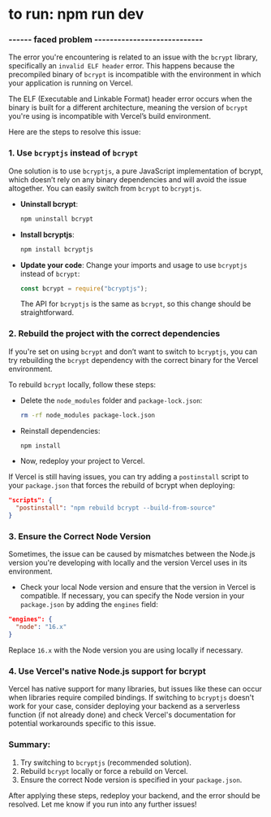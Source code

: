 # to run: npm run dev

### ------ faced problem ----------------------------

The error you're encountering is related to an issue with the `bcrypt` library, specifically an `invalid ELF header` error. This happens because the precompiled binary of `bcrypt` is incompatible with the environment in which your application is running on Vercel.

The ELF (Executable and Linkable Format) header error occurs when the binary is built for a different architecture, meaning the version of `bcrypt` you're using is incompatible with Vercel’s build environment.

Here are the steps to resolve this issue:

### 1. **Use `bcryptjs` instead of `bcrypt`**

One solution is to use `bcryptjs`, a pure JavaScript implementation of bcrypt, which doesn’t rely on any binary dependencies and will avoid the issue altogether. You can easily switch from `bcrypt` to `bcryptjs`.

- **Uninstall bcrypt**:

  ```bash
  npm uninstall bcrypt
  ```

- **Install bcryptjs**:

  ```bash
  npm install bcryptjs
  ```

- **Update your code**:
  Change your imports and usage to use `bcryptjs` instead of `bcrypt`:

  ```js
  const bcrypt = require("bcryptjs");
  ```

  The API for `bcryptjs` is the same as `bcrypt`, so this change should be straightforward.

### 2. **Rebuild the project with the correct dependencies**

If you're set on using `bcrypt` and don’t want to switch to `bcryptjs`, you can try rebuilding the `bcrypt` dependency with the correct binary for the Vercel environment.

To rebuild `bcrypt` locally, follow these steps:

- Delete the `node_modules` folder and `package-lock.json`:

  ```bash
  rm -rf node_modules package-lock.json
  ```

- Reinstall dependencies:

  ```bash
  npm install
  ```

- Now, redeploy your project to Vercel.

If Vercel is still having issues, you can try adding a `postinstall` script to your `package.json` that forces the rebuild of bcrypt when deploying:

```json
"scripts": {
  "postinstall": "npm rebuild bcrypt --build-from-source"
}
```

### 3. **Ensure the Correct Node Version**

Sometimes, the issue can be caused by mismatches between the Node.js version you're developing with locally and the version Vercel uses in its environment.

- Check your local Node version and ensure that the version in Vercel is compatible. If necessary, you can specify the Node version in your `package.json` by adding the `engines` field:

```json
"engines": {
  "node": "16.x"
}
```

Replace `16.x` with the Node version you are using locally if necessary.

### 4. **Use Vercel's native Node.js support for bcrypt**

Vercel has native support for many libraries, but issues like these can occur when libraries require compiled bindings. If switching to `bcryptjs` doesn't work for your case, consider deploying your backend as a serverless function (if not already done) and check Vercel's documentation for potential workarounds specific to this issue.

### Summary:

1. Try switching to `bcryptjs` (recommended solution).
2. Rebuild `bcrypt` locally or force a rebuild on Vercel.
3. Ensure the correct Node version is specified in your `package.json`.

After applying these steps, redeploy your backend, and the error should be resolved. Let me know if you run into any further issues!
